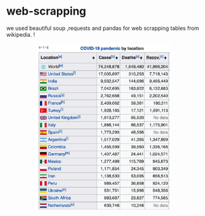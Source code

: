 # web-scrapping

we  used beautiful soup ,requests and pandas for web scrapping tables from wikipedia.
  !<p align="center">
  <img src="Screenshot (44).png" width="350" title="hover text">
  
</p>
